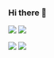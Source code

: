 ### Hi there 👋

<!--
**Zachh7/Zachh7** is a ✨ _special_ ✨ repository because its `README.md` (this file) appears on your GitHub profile.

Here are some ideas to get you started:

- 🔭 I’m currently working on ...
- 🌱 I’m currently learning ...
- 👯 I’m looking to collaborate on ...
- 🤔 I’m looking for help with ...
- 💬 Ask me about ...
- 📫 How to reach me: ...
- 😄 Pronouns: ...
- ⚡ Fun fact: ...
--Stats
--[![Anurag's GitHub stats](https://github-readme-stats.vercel.app/api?username=Zachh7)](https://github.com/anuraghazra/github-readme-stats)
[![Top Langs](https://github-readme-stats-five-phi-29.vercel.app/api/top-langs/?username=Zachh7)](https://github.com/anuraghazra/github-readme-stats)
-->
![](https://raw.githubusercontent.com/Zachh_7/github-stats/master/generated/overview.svg#gh-dark-mode-only)
![](https://raw.githubusercontent.com/Zachh_7/github-stats/master/generated/overview.svg#gh-light-mode-only)

![](https://raw.githubusercontent.com/Zachh_7/github-stats/master/generated/languages.svg#gh-dark-mode-only)
![](https://raw.githubusercontent.com/Zachh_7/github-stats/master/generated/languages.svg#gh-light-mode-only)
